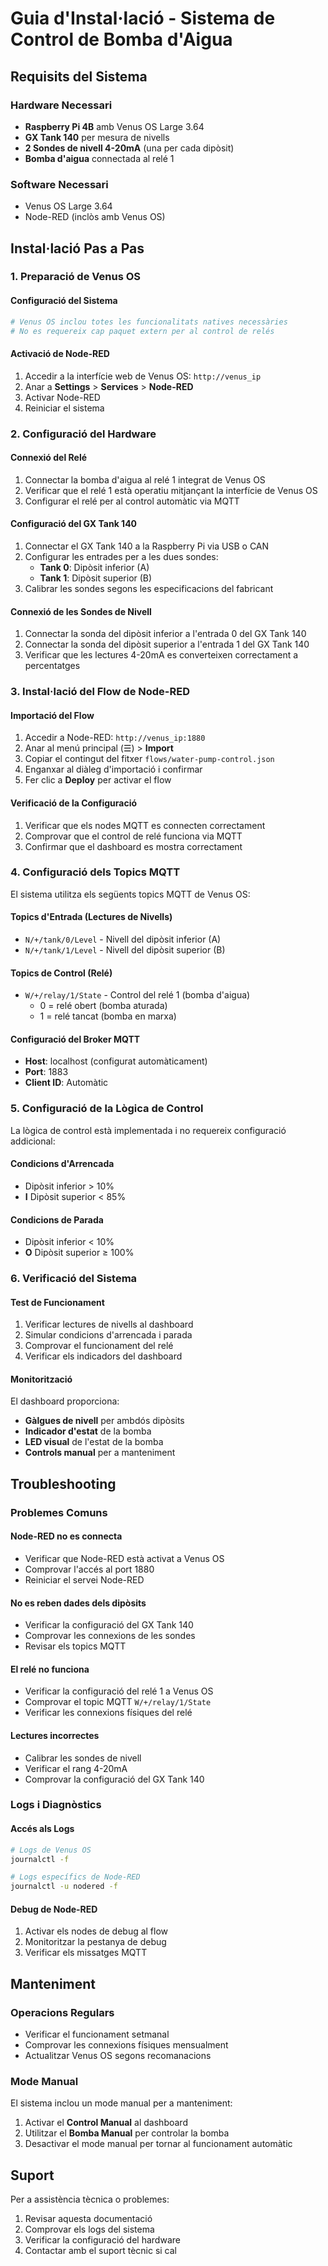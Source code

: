 # Guia d'Instal·lació - Sistema de Control de Bomba d'Aigua

## Requisits del Sistema

### Hardware Necessari
- **Raspberry Pi 4B** amb Venus OS Large 3.64
- **GX Tank 140** per mesura de nivells
- **2 Sondes de nivell 4-20mA** (una per cada dipòsit)
- **Bomba d'aigua** connectada al relé 1

### Software Necessari
- Venus OS Large 3.64
- Node-RED (inclòs amb Venus OS)

## Instal·lació Pas a Pas

### 1. Preparació de Venus OS

#### Configuració del Sistema
```bash
# Venus OS inclou totes les funcionalitats natives necessàries
# No es requereix cap paquet extern per al control de relés
```

#### Activació de Node-RED
1. Accedir a la interfície web de Venus OS: `http://venus_ip`
2. Anar a **Settings** > **Services** > **Node-RED**
3. Activar Node-RED
4. Reiniciar el sistema

### 2. Configuració del Hardware

#### Connexió del Relé
1. Connectar la bomba d'aigua al relé 1 integrat de Venus OS
2. Verificar que el relé 1 està operatiu mitjançant la interfície de Venus OS
3. Configurar el relé per al control automàtic via MQTT

#### Configuració del GX Tank 140
1. Connectar el GX Tank 140 a la Raspberry Pi via USB o CAN
2. Configurar les entrades per a les dues sondes:
   - **Tank 0**: Dipòsit inferior (A)
   - **Tank 1**: Dipòsit superior (B)
3. Calibrar les sondes segons les especificacions del fabricant

#### Connexió de les Sondes de Nivell
1. Connectar la sonda del dipòsit inferior a l'entrada 0 del GX Tank 140
2. Connectar la sonda del dipòsit superior a l'entrada 1 del GX Tank 140
3. Verificar que les lectures 4-20mA es converteixen correctament a percentatges

### 3. Instal·lació del Flow de Node-RED

#### Importació del Flow
1. Accedir a Node-RED: `http://venus_ip:1880`
2. Anar al menú principal (☰) > **Import**
3. Copiar el contingut del fitxer `flows/water-pump-control.json`
4. Enganxar al diàleg d'importació i confirmar
5. Fer clic a **Deploy** per activar el flow

#### Verificació de la Configuració
1. Verificar que els nodes MQTT es connecten correctament
2. Comprovar que el control de relé funciona via MQTT
3. Confirmar que el dashboard es mostra correctament

### 4. Configuració dels Topics MQTT

El sistema utilitza els següents topics MQTT de Venus OS:

#### Topics d'Entrada (Lectures de Nivells)
- `N/+/tank/0/Level` - Nivell del dipòsit inferior (A)
- `N/+/tank/1/Level` - Nivell del dipòsit superior (B)

#### Topics de Control (Relé)
- `W/+/relay/1/State` - Control del relé 1 (bomba d'aigua)
  - 0 = relé obert (bomba aturada)
  - 1 = relé tancat (bomba en marxa)

#### Configuració del Broker MQTT
- **Host**: localhost (configurat automàticament)
- **Port**: 1883
- **Client ID**: Automàtic

### 5. Configuració de la Lògica de Control

La lògica de control està implementada i no requereix configuració addicional:

#### Condicions d'Arrencada
- Dipòsit inferior > 10%
- **I** Dipòsit superior < 85%

#### Condicions de Parada
- Dipòsit inferior < 10%
- **O** Dipòsit superior ≥ 100%

### 6. Verificació del Sistema

#### Test de Funcionament
1. Verificar lectures de nivells al dashboard
2. Simular condicions d'arrencada i parada
3. Comprovar el funcionament del relé
4. Verificar els indicadors del dashboard

#### Monitorització
El dashboard proporciona:
- **Gàlgues de nivell** per ambdós dipòsits
- **Indicador d'estat** de la bomba
- **LED visual** de l'estat de la bomba
- **Controls manual** per a manteniment

## Troubleshooting

### Problemes Comuns

#### Node-RED no es connecta
- Verificar que Node-RED està activat a Venus OS
- Comprovar l'accés al port 1880
- Reiniciar el servei Node-RED

#### No es reben dades dels dipòsits
- Verificar la configuració del GX Tank 140
- Comprovar les connexions de les sondes
- Revisar els topics MQTT

#### El relé no funciona
- Verificar la configuració del relé 1 a Venus OS
- Comprovar el topic MQTT `W/+/relay/1/State`
- Verificar les connexions físiques del relé

#### Lectures incorrectes
- Calibrar les sondes de nivell
- Verificar el rang 4-20mA
- Comprovar la configuració del GX Tank 140

### Logs i Diagnòstics

#### Accés als Logs
```bash
# Logs de Venus OS
journalctl -f

# Logs específics de Node-RED
journalctl -u nodered -f
```

#### Debug de Node-RED
1. Activar els nodes de debug al flow
2. Monitoritzar la pestanya de debug
3. Verificar els missatges MQTT

## Manteniment

### Operacions Regulars
- Verificar el funcionament setmanal
- Comprovar les connexions físiques mensualment
- Actualitzar Venus OS segons recomanacions

### Mode Manual
El sistema inclou un mode manual per a manteniment:
1. Activar el **Control Manual** al dashboard
2. Utilitzar el **Bomba Manual** per controlar la bomba
3. Desactivar el mode manual per tornar al funcionament automàtic

## Suport

Per a assistència tècnica o problemes:
1. Revisar aquesta documentació
2. Comprovar els logs del sistema
3. Verificar la configuració del hardware
4. Contactar amb el suport tècnic si cal